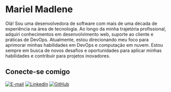# Mariel Madlene

Olá! Sou uma desenvolvedora de software com mais de uma década de experiência na área de tecnologia. Ao longo da minha trajetória profissional, adquiri conhecimentos em desenvolvimento web, suporte ao cliente e práticas de DevOps. Atualmente, estou direcionando meu foco para aprimorar minhas habilidades em DevOps e computação em nuvem. 
Estou sempre em busca de novos desafios e oportunidades para aplicar minhas habilidades e contribuir para projetos inovadores.

## Conecte-se comigo

[![E-mail](https://img.shields.io/badge/-Email-000?style=for-the-badge&logo=microsoft-outlook&logoColor=007BFF)](mailto:mariel.dos.santos@hotmail.com)
[![LinkedIn](https://img.shields.io/badge/LinkedIn-0077B5?style=for-the-badge&logo=linkedin&logoColor=white)](https://www.linkedin.com/in/mariel-madlene-dos-santos/)
[![GitHub](https://img.shields.io/badge/GitHub-100000?style=for-the-badge&logo=github&logoColor=white)](https://github.com/marimadlene)
